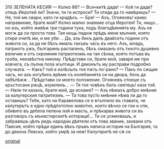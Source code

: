 ﻿310	ЗЕЛЕНАТА КЕСИЯ
— Колко 86?
— Всичкитѣ даде!
— Кой ги даде? отецъ Иеротей ли? Значи, ти ги испроси? Ти отиде да го намѣришъ?
— Не, той ме свари, като ги крадѣхъ.
— Бре!
— Ахъ, Огояновъ! какво направихме, брате мой? Колко малко знаяхме отца Иеротея! Ти, нищо... но азъ, който живѣж три години тука, подъ благодѣянията му. Азъ не могж да си проста това. Тая нощь паднж прѣдъ мене мълния, която откри очитѣ ми, и ме уби. .. Да, азъ бихъ далъ двайсеть години отъ живота си, за да не бѣхъ ималъ такъвъ часъ въ него. Азъ, младъ, патриотъ ужъ, българинъ распаленъ, бѣхъ смазанъ отъ тихото душевно величие и отъ скромния патриотизмъ на тая сѣнка, която потъва въ гроба, неизвѣстна никому. Прѣдстави си, брате мой, заваря ме при ковчега, съ пълна пола жълтици.
И дяконътъ му расправи подробно случката.
— Какъ? той е излѣзълъ тоя пжть по́-рано?
— Пакъ по сжщия часъ, но азъ изгубихъ врѣме съ колебанията си на двора, безъ да забѣлѣжж .. Прѣдстави си моето положение.
Огняновъ стоеше съ кръстосани ржцѣ, изумленъ... — Тя тоя човѣкъ билъ светецъ! каза той.
— Нали ти казахъ, брате мой, да искаме?
— Азъ нѣмахъ добро мнѣние за калугерския патритизмъ.
— Та това пусто мнѣние нѣма ли да го оставишъ? Тебе, като на Каравелова се е втълпило въ главата, че калугерътъ е едно прѣдпотопно животно, което вѣчно се гои и спи, обивито въ дебела пелена лой и масть, и прѣкарва живота си въ разговоръ съ мънастирскитѣ котораци!... Ти се усмихвашъ, и забравяшъ цѣлъ редъ народни дѣятели отъ това звание, захвани отъ Паисия, който прѣди единъ вѣкъ пръвъ написа история на България, та до дякона Левски, който умрѣ за неж! Калугеритѣ не сѫ се

[original](images/349.jpg)